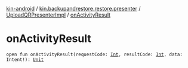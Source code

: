 [kin-android](../../index.md) / [kin.backupandrestore.restore.presenter](../index.md) / [UploadQRPresenterImpl](index.md) / [onActivityResult](./on-activity-result.md)

# onActivityResult

`open fun onActivityResult(requestCode: `[`Int`](https://kotlinlang.org/api/latest/jvm/stdlib/kotlin/-int/index.html)`, resultCode: `[`Int`](https://kotlinlang.org/api/latest/jvm/stdlib/kotlin/-int/index.html)`, data: Intent!): `[`Unit`](https://kotlinlang.org/api/latest/jvm/stdlib/kotlin/-unit/index.html)